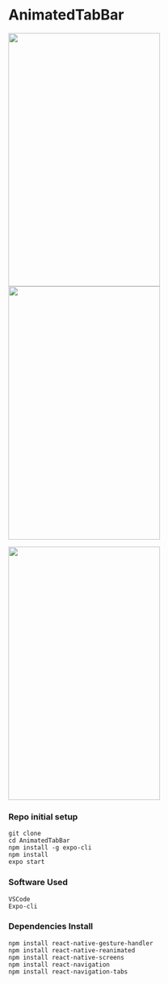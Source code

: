 # AnimatedTabBar

<a href="url"><img src="https://user-images.githubusercontent.com/73298854/103396930-e883f000-4b5b-11eb-82d6-f1f4ad3b9649.jpeg" height="500" width="300" ></a>
<a href="url"><img src="https://user-images.githubusercontent.com/73298854/103396939-f2a5ee80-4b5b-11eb-9106-4dc94f54c7e5.jpeg" height="500" width="300" ></a>

<a href="url"><img src="https://user-images.githubusercontent.com/73298854/103397104-c9d22900-4b5c-11eb-94cb-d3d4f60223ff.gif" height="500" width="300" ></a>

### Repo initial setup
```
git clone 
cd AnimatedTabBar
npm install -g expo-cli
npm install
expo start
```
### Software Used
```
VSCode
Expo-cli
```
### Dependencies Install
```
npm install react-native-gesture-handler
npm install react-native-reanimated
npm install react-native-screens
npm install react-navigation
npm install react-navigation-tabs
```
